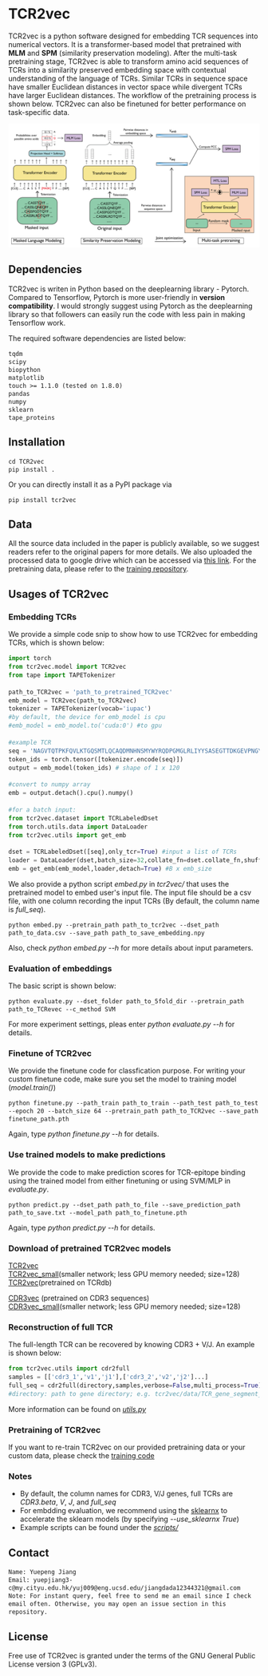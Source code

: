 # TCR2vec
TCR2vec is a python software designed for embedding TCR sequences into numerical vectors. It is a transformer-based model that pretrained with __MLM__ and __SPM__ (similarity preservation modeling). After the multi-task pretraining stage, TCR2vec is able to transform amino acid sequences of TCRs into a similarity preserved embedding space with contextual understanding of the language of TCRs. Similar TCRs in sequence space have smaller Euclidean distances in vector space while divergent TCRs have larger Euclidean distances. The workflow of the pretraining process is shown below. TCR2vec can also be finetuned for better performance on task-specific data. <br />

<img src="https://github.com/jiangdada1221/TCR2vec_train/blob/main/figures/workflow.jpg" width="800"> <br />

## Dependencies
TCR2vec is writen in Python based on the deeplearning library - Pytorch. Compared to Tensorflow, Pytorch is more user-friendly in __version compatibility__. I would strongly suggest using Pytorch as the deeplearning library so that followers can easily run the code with less pain in making Tensorflow work.  <br />

The required software dependencies are listed below:
 ```
tqdm
scipy
biopython
matplotlib
touch >= 1.1.0 (tested on 1.8.0) 
pandas 
numpy 
sklearn
tape_proteins
 ```

## Installation
 ```
cd TCR2vec
pip install .
 ```

Or you can directly install it as a PyPI package via
```
pip install tcr2vec
```
## Data

 All the source data included in the paper is publicly available, so we suggest readers refer to the original papers for more details. We also uploaded the processed data to google drive which can be accessed via [this link](https://drive.google.com/file/d/1SML_YjiK6WwIgXD-4jIRcy1vWE-46PUp/view?usp=sharing). For the pretraining data, please refer to the [training repository](https://github.com/jiangdada1221/TCR2vec_train).

## Usages of TCR2vec
### Embedding TCRs 
We provide a simple code snip to show how to use TCR2vec for embedding TCRs, which is shown below: <br />

```python
import torch
from tcr2vec.model import TCR2vec
from tape import TAPETokenizer

path_to_TCR2vec = 'path_to_pretrained_TCR2vec'
emb_model = TCR2vec(path_to_TCR2vec)
tokenizer = TAPETokenizer(vocab='iupac') 
#by default, the device for emb_model is cpu
#emb_model = emb_model.to('cuda:0') #to gpu

#example TCR
seq = 'NAGVTQTPKFQVLKTGQSMTLQCAQDMNHNSMYWYRQDPGMGLRLIYYSASEGTTDKGEVPNGYNVSRLNKREFSLRLESAAPSQTSVYFCASSEALGTGNTIYFGEGSWLTVV'
token_ids = torch.tensor([tokenizer.encode(seq)])
output = emb_model(token_ids) # shape of 1 x 120

#convert to numpy array
emb = output.detach().cpu().numpy()    

#for a batch input:
from tcr2vec.dataset import TCRLabeledDset
from torch.utils.data import DataLoader
from tcr2vec.utils import get_emb

dset = TCRLabeledDset([seq],only_tcr=True) #input a list of TCRs
loader = DataLoader(dset,batch_size=32,collate_fn=dset.collate_fn,shuffle=False)
emb = get_emb(emb_model,loader,detach=True) #B x emb_size
```

We also provide a python script *embed.py* in *tcr2vec/* that uses the pretrained model to embed user's input file. The input file should be a csv file, with one column recording the input TCRs (By default, the column name is *full_seq*). 
```
python embed.py --pretrain_path path_to_tcr2vec --dset_path path_to_data.csv --save_path path_to_save_embedding.npy
```
Also, check *python embed.py --h* for more details about input parameters. <br />

### Evaluation of embeddings
The basic script is shown below:
```
python evaluate.py --dset_folder path_to_5fold_dir --pretrain_path path_to_TCRevec --c_method SVM
```
For more experiment settings, pleas enter *python evaluate.py --h* for details.
<br />

### Finetune of TCR2vec
We provide the finetune code for classfication purpose. For writing your custom finetune code, make sure you set the model to training model (*model.train()*)
```
python finetune.py --path_train path_to_train --path_test path_to_test --epoch 20 --batch_size 64 --pretrain_path path_to_TCR2vec --save_path finetune_path.pth 
```
Again, type *python finetune.py --h* for details.
<br />

### Use trained models to make predictions
We provide the code to make prediction scores for TCR-epitope binding using the trained model from either finetuning or using SVM/MLP in *evaluate.py*.
```
python predict.py --dset_path path_to_file --save_prediction_path path_to_save.txt --model_path path_to_finetune.pth
```
Again, type *python predict.py --h* for details. <br />

### Download of pretrained TCR2vec models
[TCR2vec](https://drive.google.com/file/d/1Nj0VHpJFTUDx4X7IPQ0OGXKlGVCrwRZl/view?usp=sharing) <br />
[TCR2vec_small](https://drive.google.com/file/d/17Y54VUnC5hkCBNdxeVilfJBpZZex9ncv/view?usp=sharing)(smaller network; less GPU memory needed; size=128) <br />
[TCR2vec](https://drive.google.com/file/d/1CeF701iHVfWHbffG7eib9EGE8rbCcm3f/view?usp=sharing)(pretrained on TCRdb) <br />
<!---
[TCR2vec_large](https://drive.google.com/file/d/1zFE8Kn7gFKzm-RZzcMoy4rn1cIhtIuiU/view?usp=sharing) (embedding size of 768) <br />
-->
[CDR3vec](https://drive.google.com/file/d/1crwG2kLj8O3qQ1zfu8YbEk6cNb5aUD4e/view?usp=sharing) (pretrained on CDR3 sequences) <br />
[CDR3vec_small](https://drive.google.com/file/d/1SIHTqkWR31hWuyu3-Z-DjRX2LnSi249Q/view?usp=sharing)(smaller network; less GPU memory needed; size=128) <br />

### Reconstruction of full TCR
The full-length TCR can be recovered by knowing CDR3 + V/J. An example is shown below:
```python
from tcr2vec.utils import cdr2full
samples = [['cdr3_1','v1','j1'],['cdr3_2','v2','j2']...]
full_seq = cdr2full(directory,samples,verbose=False,multi_process=True)
#directory: path to gene directory; e.g. tcr2vec/data/TCR_gene_segment_data
```
More information can be found on [*utils.py*](https://github.com/jiangdada1221/TCR2vec/blob/main/tcr2vec/cdr3_to_full_seq.py)

### Pretraining of TCR2vec
If you want to re-train TCR2vec on our provided pretraining data or your custom data, please check the [training code](https://github.com/jiangdada1221/TCR2vec_train)

### Notes
* By default, the column names for CDR3, V/J genes, full TCRs are *CDR3.beta*, *V*, *J*, and *full_seq*
* For embdding evaluation, we recommend using the [sklearnx](https://intel.github.io/scikit-learn-intelex/) to accelerate the sklearn models (by specifying *--use_sklearnx True*)
* Example scripts can be found under the [*scripts/*](https://github.com/jiangdada1221/TCR2vec/blob/main/scripts/run.sh) 

## Contact
```
Name: Yuepeng Jiang
Email: yuepjiang3-c@my.cityu.edu.hk/yuj009@eng.ucsd.edu/jiangdada12344321@gmail.com
Note: For instant query, feel free to send me an email since I check email often. Otherwise, you may open an issue section in this repository.
```

## License
Free use of TCR2vec is granted under the terms of the GNU General Public License version 3 (GPLv3).

